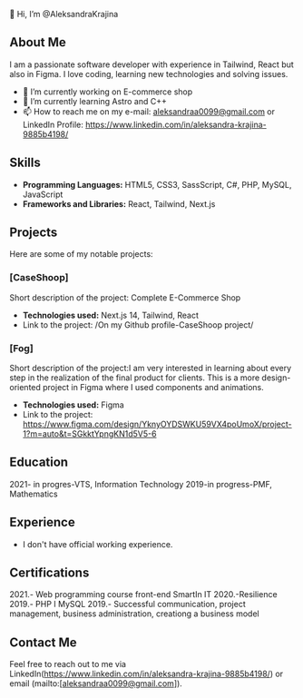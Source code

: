 👋 Hi, I’m @AleksandraKrajina

## About Me
I am a passionate software developer with experience in Tailwind, React but also in Figma. I love coding, learning new technologies and solving issues.

- 🔭 I’m currently working on E-commerce shop
- 🌱 I’m currently learning Astro and C++
- 📫 How to reach me on my e-mail: aleksandraa0099@gmail.com or LinkedIn Profile: https://www.linkedin.com/in/aleksandra-krajina-9885b4198/

## Skills
- **Programming Languages:** HTML5, CSS3, SassScript, C#, PHP, MySQL, JavaScript
- **Frameworks and Libraries:** React, Tailwind, Next.js

## Projects
Here are some of my notable projects:

### [CaseShoop]
Short description of the project: Complete E-Commerce Shop
- **Technologies used:** Next.js 14, Tailwind, React
- Link to the project: /On my Github profile-CaseShoop project/

### [Fog]
Short description of the project:I am very interested in learning about every step in the realization of the final product for clients.
This is a more design-oriented project in Figma where I used components and animations.
- **Technologies used:** Figma
- Link to the project: https://www.figma.com/design/YknyOYDSWKU59VX4poUmoX/project-1?m=auto&t=SGkktYpngKN1d5V5-6


## Education
2021- in progres-VTS, Information Technology
2019-in progress-PMF, Mathematics


## Experience
- I don't have official working experience.

## Certifications
2021.- Web programming course front-end SmartIn IT
2020.-Resilience
2019.- PHP I MySQL
2019.- Successful communication, project management, business administration, creationg a business model


## Contact Me
Feel free to reach out to me via LinkedIn(https://www.linkedin.com/in/aleksandra-krajina-9885b4198/) or email (mailto:[aleksandraa0099@gmail.com]).




